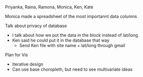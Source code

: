Priyanka, Raina, Ramona, Monica, Ken, Kate

Monica made a spreadsheet of the most importannt data columns

Talk about privacy of database

- I talk about how we put the data in the block instead of lat/long
- Ken said he could put it in the database that way
  - Send Ken file with site name + lat/long through gmail

Plan for Vis

- Iterative design
- Can use base choropleth, but need to see multivariate ideas
